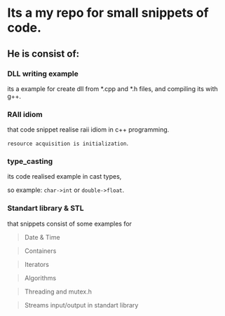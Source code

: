 <h1>Its a my repo for small snippets of code.</h1>

<h2>He is consist of: </h2>

<h3>DLL writing example </h3>
its a example for create dll from *.cpp and *.h files, 
and compiling its with g++.

<h3>RAII idiom</h3>
that code snippet realise raii idiom in c++ programming.

`resource acquisition is initialization`.

<h3>type_casting</h3>
its code realised example in cast types,

so example: `char->int` or `double->float`.

<h3>Standart library & STL</h3>
that snippets consist of some examples for

> Date & Time

> Containers

> Iterators

> Algorithms

> Threading and mutex.h

> Streams input/output in standart library

